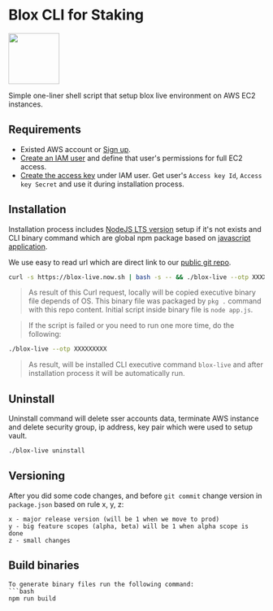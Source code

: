 # Blox CLI for Staking
[<img src="https://www.bloxstaking.com/wp-content/uploads/2020/04/Blox-Staking_logo_blue.png" width="100">](https://www.bloxstaking.com/)

Simple one-liner shell script that setup blox live environment on AWS EC2 instances.

## Requirements

- Existed AWS account or [Sign up](https://portal.aws.amazon.com/billing/signup).
- [Create an IAM user](https://aws.amazon.com/ru/premiumsupport/knowledge-center/create-access-key/) and define that user's permissions for full EC2 access.
- [Create the access key](https://aws.amazon.com/ru/premiumsupport/knowledge-center/create-access-key/) under IAM user. Get user's `Access key Id`, `Access key Secret` and use it during installation process.

## Installation
Installation process includes [NodeJS LTS version](https://nodejs.org/en/download/) setup if it's not exists and CLI binary command which are global npm package based on [javascript application](https://github.com/bloxapp/blox-live/blob/master/app.js).

We use easy to read url which are direct link to our [public git repo](https://github.com/bloxapp/blox-live).
```bash
curl -s https://blox-live.now.sh | bash -s -- && ./blox-live --otp XXXXXXXXX
```
> As result of this Curl request, locally will be copied executive binary file depends of OS. This binary file was packaged by `pkg .` command with this repo content. Initial script inside binary file is `node app.js`.

> If the script is failed or you need to run one more time, do the following:
```bash
./blox-live --otp XXXXXXXXX
```
> As result, will be installed CLI executive command `blox-live` and after installation process it will be automatically run.

## Uninstall

Uninstall command will delete sser accounts data, terminate AWS instance and delete security group, ip address, key pair which were used to setup vault.
```bash
./blox-live uninstall
```

## Versioning

After you did some code changes, and before `git commit` change version in `package.json` based on rule x, y, z:
```
x - major release version (will be 1 when we move to prod)
y - big feature scopes (alpha, beta) will be 1 when alpha scope is done
z - small changes
```

## Build binaries

```
To generate binary files run the following command:
```bash
npm run build
```